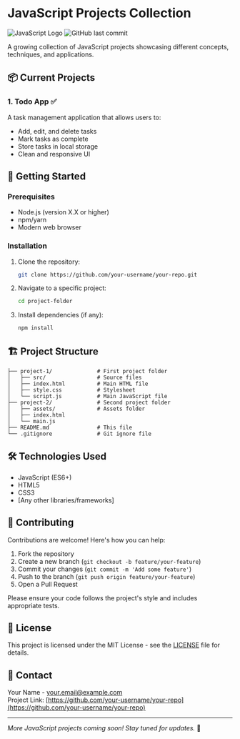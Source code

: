 # JavaScript Projects Collection

![JavaScript Logo](https://img.shields.io/badge/JavaScript-ES6+-yellow?logo=javascript)
![GitHub last commit](https://img.shields.io/github/last-commit/your-username/your-repo)

A growing collection of JavaScript projects showcasing different concepts, techniques, and applications.

## 📦 Current Projects


### 1. Todo App ✅
A task management application that allows users to:
- Add, edit, and delete tasks
- Mark tasks as complete
- Store tasks in local storage
- Clean and responsive UI


## 🚀 Getting Started

### Prerequisites
- Node.js (version X.X or higher)
- npm/yarn
- Modern web browser

### Installation
1. Clone the repository:
   ```bash
   git clone https://github.com/your-username/your-repo.git
   ```
2. Navigate to a specific project:
   ```bash
   cd project-folder
   ```
3. Install dependencies (if any):
   ```bash
   npm install
   ```

## 🏗️ Project Structure

```
├── project-1/              # First project folder
│   ├── src/                # Source files
│   ├── index.html          # Main HTML file
│   ├── style.css           # Stylesheet
│   └── script.js           # Main JavaScript file
├── project-2/              # Second project folder
│   ├── assets/             # Assets folder
│   ├── index.html          
│   └── main.js            
├── README.md               # This file
└── .gitignore              # Git ignore file
```

## 🛠️ Technologies Used

- JavaScript (ES6+)
- HTML5
- CSS3
- [Any other libraries/frameworks]

## 🤝 Contributing

Contributions are welcome! Here's how you can help:

1. Fork the repository
2. Create a new branch (`git checkout -b feature/your-feature`)
3. Commit your changes (`git commit -m 'Add some feature'`)
4. Push to the branch (`git push origin feature/your-feature`)
5. Open a Pull Request

Please ensure your code follows the project's style and includes appropriate tests.

## 📜 License

This project is licensed under the MIT License - see the [LICENSE](LICENSE) file for details.

## 📧 Contact

Your Name - [your.email@example.com](mailto:your.email@example.com)  
Project Link: [https://github.com/your-username/your-repo](https://github.com/your-username/your-repo)

---

*More JavaScript projects coming soon! Stay tuned for updates.* 🚀
